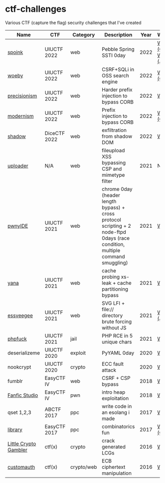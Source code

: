# ctf-challenges
Various CTF (capture the flag) security challenges that I've created


| Name  | CTF | Category | Description | Year | Writeup |
--------|-----|----------|-------------|------|---------|
| [spoink](https://github.com/sigpwny/uiuctf-2022-chal-repo/blob/master/challenges/web/spoink) | UIUCTF 2022 | web | Pebble Spring SSTI 0day | 2022 | [Writeup (CN)](https://blog.maple3142.net/2022/08/01/uiuctf-2022-writeups/), [Writeup (JP)](https://blog.arkark.dev/2022/08/01/uiuctf/) |
| [woeby](https://github.com/sigpwny/uiuctf-2022-chal-repo/blob/master/challenges/web/woeby) | UIUCTF 2022 | web | CSRF+SQLi in OSS search engine | 2022 | [Writeup (CN)](https://blog.maple3142.net/2022/08/01/uiuctf-2022-writeups/) |
| [precisionism](https://github.com/sigpwny/uiuctf-2022-chal-repo/blob/master/challenges/web/precisionism) | UIUCTF 2022 | web | Harder prefix injection to bypass CORB | 2022 | [Writeup](https://hackmd.io/@parrot409/ry2mk-0A9) |
| [modernism](https://github.com/sigpwny/uiuctf-2022-chal-repo/blob/master/challenges/web/modernism) | UIUCTF 2022 | web | Prefix injection to bypass CORB | 2022 | [Writeup (CN)](https://blog.huli.tw/2022/08/01/uiuctf-2022-writeup/) |
| [shadow](https://github.com/dicegang/dicectf-2022-challenges/tree/master/web/shadow) | DiceCTF 2022 | web | exfiltration from shadow DOM | 2022 | [Writeup](https://github.com/Super-Guesser/ctf/blob/master/2022/dicectf/shadow.md) |
| [uploader](https://github.com/arxenix/uploader-chal) | N/A | web | fileupload XSS bypassing CSP and mimetype filter  | 2021 | N/A |
| [pwnyIDE](https://github.com/sigpwny/UIUCTF-2021-Public/tree/master/web/pwnyide) | UIUCTF 2021 | web | chrome 0day (header length bypass) + cross protocol scripting + 2 node-ftpd 0days (race condition, multiple command smuggling) | 2021 | [Writeup](https://hackmd.io/@parrot409/HJJU1B_1t) |
| [yana](https://github.com/sigpwny/UIUCTF-2021-Public/tree/master/web/yana) | UIUCTF 2021 | web | cache probing xs-leak + cache partitioning bypass | 2021 | [Writeup](https://fireshellsecurity.team/uiuctf2021-yana/) |
| [essveegee](https://github.com/sigpwny/UIUCTF-2021-Public/tree/master/web/essveegee) | UIUCTF 2021 | web | SVG LFI + file:// directory brute forcing without JS | 2021 | [Writeup (JP)](https://nanimokangaeteinai.hateblo.jp/entry/2021/08/02/103244#Web-483-essveegee-4-solves) |
| [phpfuck](https://github.com/sigpwny/UIUCTF-2021-Public/tree/master/jail/phpfuck) | UIUCTF 2021 | jail | PHP RCE in 5 unique chars | 2021 | [Writeup](https://mystiz.hk/posts/2021-08-10-uiuctf-phpfuck/) |
| deserializeme | UIUCTF 2020 | exploit | PyYAML 0day | 2020 | [Writeup](https://hackmd.io/@harrier/uiuctf20) |
| nookcrypt | UIUCTF 2020 | crypto | ECC fault attack | 2020 | [Writeup](https://hackmd.io/@mystiz/uiuctf-2020-nookcrypt) |
| fumblr | EasyCTF IV | web | CSRF + CSP bypass | 2018 | [Writeup](https://ctfshellclub.github.io/2018/02/21/easyctf-fumblr/) |
| [Fanfic Studio](https://github.com/easyctf/easyctf-iv-problems/tree/master/fanfic) | EasyCTF IV | pwn | intro heap exploitation | 2018 | [Writeup](https://ctftime.org/writeup/8827) |
| qset 1,2,3 | ABCTF 2017 | ppc | write code in an esolang i made | 2017 | [Writeup](https://github.com/ctfs/write-ups-2016/tree/master/abctf-2016/ppc/qset1-100) |
| [library](https://github.com/easyctf/easyctf-2017-problems/blob/master/library/description.md) | EasyCTF 2017 | ppc | combinatorics fun | 2017 | [Writeup (CN)](https://hackfun.org/2017/04/09/EasyCTF-2017-Misc-Pro-Write-Up/#Library) |
| [Little Crypto Gambler](https://github.com/ctf-x/ctfx-problems-2016/tree/master/crypto/little_crypto_gambler-150) | ctf(x) | crypto | crack generated LCGs | 2016 | [Writeup](http://opensource-thoughts.blogspot.com/2016/08/ctfx-2016-little-crypto-gambler-crypto.html) |
| [customauth](https://github.com/ctf-x/ctfx-problems-2016/tree/master/crypto/customauth-100) | ctf(x) | crypto/web | ECB ciphertext manipulation | 2016 | [Writeup](https://nandynarwhals.org/ctfx2016-customauth/) |
